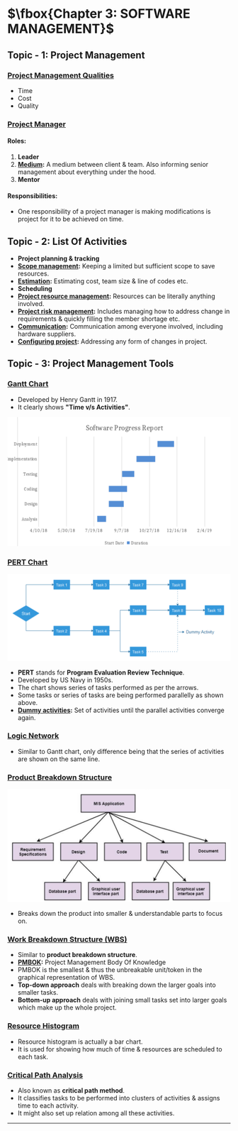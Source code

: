 # $\fbox{Chapter 3: SOFTWARE MANAGEMENT}$





## **Topic - 1: Project Management**

### <u>Project Management Qualities</u>

- Time
- Cost
- Quality


### <u>Project Manager</u>

#### Roles:

1. **Leader**
2. **<u>Medium</u>:** A medium between client & team. Also informing senior management about everything under the hood.
3. **Mentor**

#### Responsibilities:

- One responsibility of a project manager is making modifications is project for it to be achieved on time.



## **Topic - 2: List Of Activities**

- **Project planning & tracking**
- **<u>Scope management</u>:** Keeping a limited but sufficient scope to save resources.
- **<u>Estimation</u>:** Estimating cost, team size & line of codes etc.
- **Scheduling**
- **<u>Project resource management</u>:** Resources can be literally anything involved.
- **<u>Project risk management</u>:** Includes managing how to address change in requirements & quickly filling the member shortage etc.
- **<u>Communication</u>:** Communication among everyone involved, including hardware suppliers.
- **<u>Configuring project</u>:** Addressing any form of changes in project.



## **Topic - 3: Project Management Tools**

### <u>Gantt Chart</u>

- Developed by Henry Gantt in 1917.
- It clearly shows **"Time v/s Activities"**.

![Gantt Chart](./media/image14.png)


### <u>PERT Chart</u>

![PERT Chart](./media/image15.png)

- **PERT** stands for **Program Evaluation Review Technique**.
- Developed by US Navy in 1950s.
- The chart shows series of tasks performed as per the arrows.
- Some tasks or series of tasks are being performed parallelly as shown above.
- **<u>Dummy activities</u>:** Set of activities until the parallel activities converge again.


### <u>Logic Network</u>

- Similar to Gantt chart, only difference being that the series of activities are shown on the same line.


### <u>Product Breakdown Structure</u>

![Product Breakdown Structure](./media/image16.png)

- Breaks down the product into smaller & understandable parts to focus on.


### <u>Work Breakdown Structure (WBS)</u>

- Similar to **product breakdown structure**.
- **<u>PMBOK</u>:** Project Management Body Of Knowledge
- PMBOK is the smallest & thus the unbreakable unit/token in the graphical representation of WBS.
- **Top-down approach** deals with breaking down the larger goals into smaller tasks.
- **Bottom-up approach** deals with joining small tasks set into larger goals which make up the whole project.


### <u>Resource Histogram</u>

- Resource histogram is actually a bar chart.
- It is used for showing how much of time & resources are scheduled to each task.


### <u>Critical Path Analysis</u>

- Also known as **critical path method**.
- It classifies tasks to be performed into clusters of activities & assigns time to each activity.
- It might also set up relation among all these activities.

---
